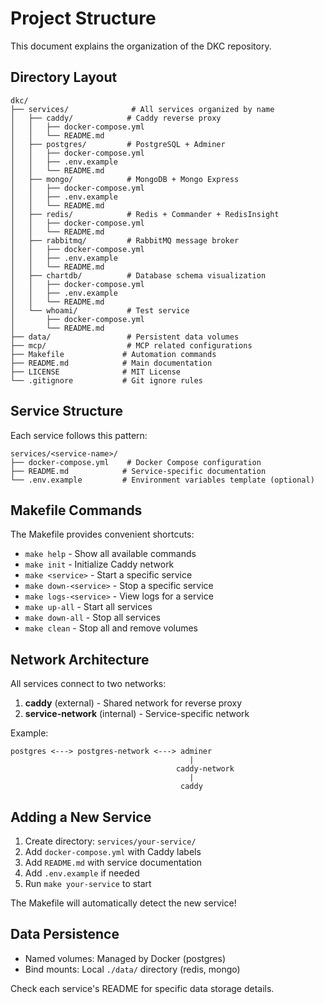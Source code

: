 # Project Structure

This document explains the organization of the DKC repository.

## Directory Layout

```
dkc/
├── services/              # All services organized by name
│   ├── caddy/            # Caddy reverse proxy
│   │   ├── docker-compose.yml
│   │   └── README.md
│   ├── postgres/         # PostgreSQL + Adminer
│   │   ├── docker-compose.yml
│   │   ├── .env.example
│   │   └── README.md
│   ├── mongo/            # MongoDB + Mongo Express
│   │   ├── docker-compose.yml
│   │   ├── .env.example
│   │   └── README.md
│   ├── redis/            # Redis + Commander + RedisInsight
│   │   ├── docker-compose.yml
│   │   └── README.md
│   ├── rabbitmq/         # RabbitMQ message broker
│   │   ├── docker-compose.yml
│   │   ├── .env.example
│   │   └── README.md
│   ├── chartdb/          # Database schema visualization
│   │   ├── docker-compose.yml
│   │   ├── .env.example
│   │   └── README.md
│   └── whoami/           # Test service
│       ├── docker-compose.yml
│       └── README.md
├── data/                 # Persistent data volumes
├── mcp/                  # MCP related configurations
├── Makefile             # Automation commands
├── README.md            # Main documentation
├── LICENSE              # MIT License
└── .gitignore           # Git ignore rules

```

## Service Structure

Each service follows this pattern:

```
services/<service-name>/
├── docker-compose.yml    # Docker Compose configuration
├── README.md            # Service-specific documentation
└── .env.example         # Environment variables template (optional)
```

## Makefile Commands

The Makefile provides convenient shortcuts:

- `make help` - Show all available commands
- `make init` - Initialize Caddy network
- `make <service>` - Start a specific service
- `make down-<service>` - Stop a specific service
- `make logs-<service>` - View logs for a service
- `make up-all` - Start all services
- `make down-all` - Stop all services
- `make clean` - Stop all and remove volumes

## Network Architecture

All services connect to two networks:

1. **caddy** (external) - Shared network for reverse proxy
2. **service-network** (internal) - Service-specific network

Example:

```
postgres <---> postgres-network <---> adminer
                                        |
                                     caddy-network
                                        |
                                      caddy
```

## Adding a New Service

1. Create directory: `services/your-service/`
2. Add `docker-compose.yml` with Caddy labels
3. Add `README.md` with service documentation
4. Add `.env.example` if needed
5. Run `make your-service` to start

The Makefile will automatically detect the new service!

## Data Persistence

- Named volumes: Managed by Docker (postgres)
- Bind mounts: Local `./data/` directory (redis, mongo)

Check each service's README for specific data storage details.
